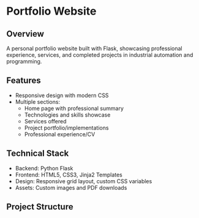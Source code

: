 # Portfolio Website

## Overview
A personal portfolio website built with Flask, showcasing professional experience, services, and completed projects in industrial automation and programming.

## Features
- Responsive design with modern CSS
- Multiple sections:
  - Home page with professional summary
  - Technologies and skills showcase
  - Services offered
  - Project portfolio/implementations
  - Professional experience/CV

## Technical Stack
- Backend: Python Flask
- Frontend: HTML5, CSS3, Jinja2 Templates
- Design: Responsive grid layout, custom CSS variables
- Assets: Custom images and PDF downloads

## Project Structure
